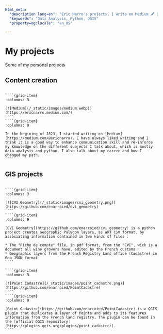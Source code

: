```yaml
---
html_meta:
  "description lang=en": "Eric Narro's projects. I write on Medium 🖋️ | Check my github repositories, I have created a QGIS plugin and several python 🐍 scripts."
  "keywords": "Data Analysis, Python, QGIS"
  "property=og:locale": "en_US"

---
```

# My projects

Some of my personal projects

## Content creation
`````{grid} 2

````{grid-item}
:columns: 3

[![Medium](/_static/images/medium.webp)](https://ericnarro.medium.com/)
````
````{grid-item}
:columns: 9

In the begining of 2023, I started writing on [Medium](https://medium.com/@ericnarro). I have always liked writing and I think it is a good way to enhance communication skill and re-inforce my knowledge on the different subjects I talk about, which is mostly data analysis and python. I also talk about my career and how I changed my path.
````

`````


## GIS projects
`````{grid} 2

````{grid-item}
:columns: 3

[![CVI Geometry](/_static/images/cvi_geometry.png)](https://github.com/enarroied/cvi_geometry)
````
````{grid-item}
:columns: 9

[CVI Geometry](https://github.com/enarroied/cvi_geometry) is a python project creates Geographic Polygon layers, as WKT CSV format, by associating information contained in two kinds of files :

* The "Fiche de compte" file, in pdf format, from the "CVI", wich is a document all wine growers have, edited by the French customs
* Geographic layers from the French Registry Land office (Cadastre) in Geo JSON format
````

````{grid-item}
:columns: 3

[![Point Cadastre](/_static/images/point_cadastre.png)](https://github.com/enarroied/PointCadastre)
````
````{grid-item}
:columns: 9

[Point Cadastre](https://github.com/enarroied/PointCadastre) is a QGIS plugin that duplicates a layer of Points and adds to its features information from the French land registry. The plugin can be found in the [official QGIS repository](https://plugins.qgis.org/plugins/point_cadastre/).
````

`````